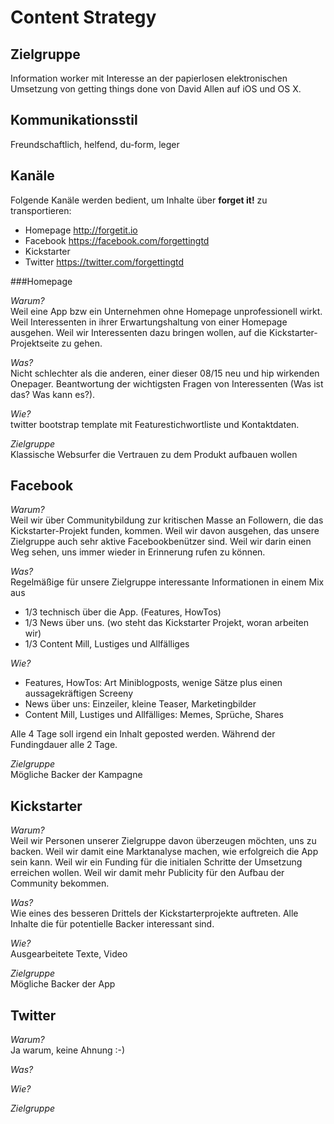 Content Strategy
================

Zielgruppe
----------

Information worker mit Interesse an der papierlosen elektronischen Umsetzung von getting things done von David Allen auf iOS und OS X.

Kommunikationsstil
------------------

Freundschaftlich, helfend, du-form, leger

Kanäle
------

Folgende Kanäle werden bedient, um Inhalte über **forget it!** zu transportieren:
* Homepage http://forgetit.io
* Facebook https://facebook.com/forgettingtd
* Kickstarter 
* Twitter https://twitter.com/forgettingtd

###Homepage

*Warum?*  
Weil eine App bzw ein Unternehmen ohne Homepage unprofessionell wirkt.
Weil Interessenten in ihrer Erwartungshaltung von einer Homepage ausgehen.
Weil wir Interessenten dazu bringen wollen, auf die Kickstarter-Projektseite zu gehen. 

*Was?*  
Nicht schlechter als die anderen, einer dieser 08/15 neu und hip wirkenden Onepager.
Beantwortung der wichtigsten Fragen von Interessenten (Was ist das? Was kann es?). 

*Wie?*  
twitter bootstrap template mit Featurestichwortliste und Kontaktdaten.

*Zielgruppe*  
Klassische Websurfer die Vertrauen zu dem Produkt aufbauen wollen

Facebook
--------

*Warum?*  
Weil wir über Communitybildung zur kritischen Masse an Followern, die das Kickstarter-Projekt funden, kommen.
Weil wir davon ausgehen, das unsere Zielgruppe auch sehr aktive Facebookbenützer sind.
Weil wir darin einen Weg sehen, uns immer wieder in Erinnerung rufen zu können.

*Was?*  
Regelmäßige für unsere Zielgruppe interessante Informationen in einem Mix aus
* 1/3 technisch über die App. (Features, HowTos)
* 1/3 News über uns. (wo steht das Kickstarter Projekt, woran arbeiten wir)
* 1/3 Content Mill, Lustiges und Allfälliges

*Wie?*  
* Features, HowTos: Art Miniblogposts, wenige Sätze plus einen aussagekräftigen Screeny
* News über uns: Einzeiler, kleine Teaser, Marketingbilder
* Content Mill, Lustiges und Allfälliges: Memes, Sprüche, Shares

Alle 4 Tage soll irgend ein Inhalt geposted werden. Während der Fundingdauer alle 2 Tage.

*Zielgruppe*  
Mögliche Backer der Kampagne

Kickstarter
-----------

*Warum?*  
Weil wir Personen unserer Zielgruppe davon überzeugen möchten, uns zu backen.
Weil wir damit eine Marktanalyse machen, wie erfolgreich die App sein kann.
Weil wir ein Funding für die initialen Schritte der Umsetzung erreichen wollen.
Weil wir damit mehr Publicity für den Aufbau der Community bekommen.

*Was?*  
Wie eines des besseren Drittels der Kickstarterprojekte auftreten. Alle Inhalte die für potentielle Backer interessant sind.

*Wie?*  
Ausgearbeitete Texte, Video

*Zielgruppe*  
Mögliche Backer der App

Twitter
-------

*Warum?*  
Ja warum, keine Ahnung :-)

*Was?*  

*Wie?*  

*Zielgruppe*  


